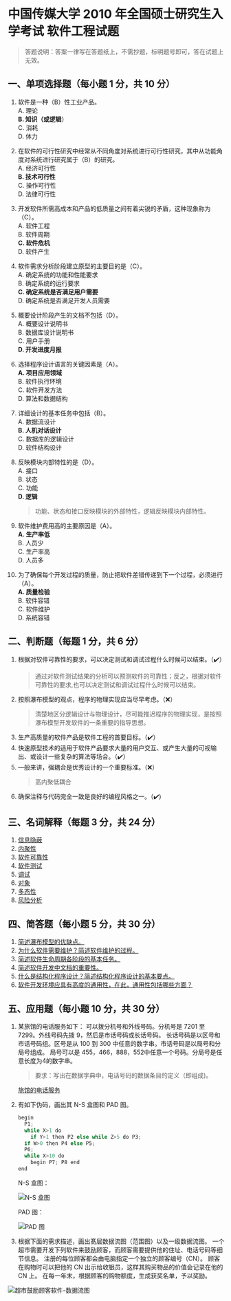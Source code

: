 # 中国传媒大学 2010 年全国硕士研究生入学考试 软件工程试题

> 答题说明：答案一律写在答题纸上，不需抄题，标明题号即可，答在试题上无效。

## 一、单项选择题（每小题 1 分，共 10 分）

1. 软件是一种（B）性工业产品。  
  A. 理论  
  **B. 知识（或逻辑**）  
  C. 消耗  
  D. 体力  

2. 在软件的可行性研究中经常从不同角度对系统进行可行性研究，其中从功能角度对系统进行研究属于（B）的研究。  
  A. 经济可行性  
  **B. 技术可行性**  
  C. 操作可行性  
  D. 法律可行性  

3. 开发软件所需高成本和产品的低质量之间有着尖锐的矛盾，这种现象称为（C）。  
  A. 软件工程  
  B. 软件周期  
  **C. 软件危机**  
  D. 软件产生  

4. 软件需求分析阶段建立原型的主要目的是（C）。  
  A. 确定系统的功能和性能要求  
  B. 确定系统的运行要求  
  **C. 确定系统是否满足用户需要**  
  D. 确定系统是否满足开发人员需要  

5. 概要设计阶段产生的文档不包括（D）。  
  A. 概要设计说明书  
  B. 数据库设计说明书  
  C. 用户手册  
  **D. 开发进度月报**  

6. 选择程序设计语言的关键因素是（A）。  
  **A. 项目应用领域**  
  B. 软件执行环境  
  C. 软件开发方法  
  D. 算法和数据结构  

7. 详细设计的基本任务中包括（B）。  
  A. 数据流设计  
  **B. 人机对话设计**  
  C. 数据库的逻辑设计  
  D. 软件结构设计  

8. 反映模块内部特性的是（D）。  
  A. 接口  
  B. 状态  
  C. 功能  
  **D. 逻辑**  
    > 功能、状态和接口反映模块的外部特性，逻辑反映模块内部特性。

9. 软件维护费用高的主要原因是（A）。  
  **A. 生产率低**  
  B. 人员少  
  C. 生产率高  
  D. 人员多  

10. 为了确保每个开发过程的质量，防止把软件差错传递到下一个过程，必须进行（A）。  
  **A. 质量检验**  
  B. 软件容错  
  C. 软件维护  
  D. 系统容错  

## 二、判断题（每题 1 分，共 6 分）

1. 根据对软件可靠性的要求，可以决定测试和调试过程什么时候可以结束。（✔️）
   > 通过对软件测试结果的分析可以预测软件的可靠性；反之，根据对软件可靠性的要求,也可以决定测试和调试过程什么时候可以结束。
2. 按照瀑布模型的观点，程序的物理实现应当尽早考虑。（❌）
   > 清楚地区分逻辑设计与物理设计，尽可能推迟程序的物理实现，是按照瀑布模型开发软件的一条重要的指导思想。
3. 生产高质量的软件产品是软件工程的首要目标。（✔️）
4. 快速原型技术的适用于软件产品要求大量的用户交互、或产生大量的可视输出、或设计一些复杂的算法等场合。（✔️）
5. —般来讲，强耦合是优秀设计的一个重要标准。（❌）
   > 高内聚低耦合
6. 确保注释与代码完全一致是良好的编程风格之一。（✔️)

## 三、名词解释（每题 3 分，共 24 分）

1. [信息隐蔽](/notes/explanation-of-nouns/#信息隐蔽)
2. [内聚性](/notes/explanation-of-nouns/#内聚)
3. [软件可靠性](/notes/explanation-of-nouns/#软件可靠性)
4. [软件测试](/notes/explanation-of-nouns/#软件测试)
5. [调试](/notes/explanation-of-nouns/#软件调试)
6. [对象](/notes/explanation-of-nouns/#对象)
7. [多态性](/notes/explanation-of-nouns/#多态性)
8. [风险分析](/notes/explanation-of-nouns/#风险分析)

## 四、简答题（每小题 5 分，共 30 分）

1. [简述瀑布模型的优缺点。](/notes/short-answer/#简述瀑布模型的优缺点。)
2. [为什么软件需要维护？简述软件维护的过程。](/notes/short-answer/#为什么软件需要维护？简述软件维护的过程。)
3. [简述软件生命周期各阶段的基本任务。](/notes/short-answer/#简述软件生命周期各阶段的基本任务。)
4. [简述软件开发中文档的重要性。](/notes/short-answer/#简述软件开发中文档的重要性。)
5. [什么是结构化程序设计？简述结构化程序设计的基本要点。](/notes/short-answer/#什么是结构化程序设计？简述结构化程序设计的基本要点。)
6. [软件开发环境应具有高度的通用性，在此，通用性包括哪些方面？](/notes/short-answer/#软件开发环境应具有高度的通用性，在此，通用性包括哪些方面？)

## 五、应用题（每小题 10 分，共 30 分）

1. 某旅馆的电话服务如下：
  可以拨分机号和外线号码。分机号是 7201 至 7299。外线号码先拨 9，然后是市话号码或长话号码。
  长话号码是以区号和市话号码组。区号是从 100 到 300 中任意的数字串。市话号码是以局号和分局号组成。
  局号可以是 455，466，888，552中任意一个号码。分局号是任意长度为4的数字串。
    > 要求：写出在数据字典中，电话号码的数据条目的定义（即组成)。

    [旅馆的电话服务](/notes/applied-problems/#旅馆的电话服务)

2. 有如下伪码，画出其 N-S 盒图和 PAD 图。

    ```py
    begin
      P1;
      while X>1 do
        if Y>1 then P2 else while Z>5 do P3;
      if W>0 then P4 else P5;
      P6;
      while X>10 do
        begin P7; P8 end
    end
    ```

    N-S 盒图：

    ![N-S 盒图](/images/past-exam-papers/cuc/2010/N-S盒图.png)

    PAD 图：

    ![PAD 图](/images/past-exam-papers/cuc/2010/PAD图.png)

3. 根据下面的需求描述，画出髙层数据流图（范围图）以及一级数据流图。
  一个超市需要开发下列软件来鼓励顾客，而顾客需要提供他的住址、电话号码等细节信息。
  注册的每位顾客都会由电脑指定一个独立的顾客编号（CN）。
  顾客在购物时可以把他的 CN 出示给收银员，这样其购买物品的价值会记录在他的 CN 上。
  在每一年末，根据顾客的购物额度，生成获奖名单，予以奖励。

  ![超市鼓励顾客软件-数据流图](/images/past-exam-papers/cuc/2010/超市鼓励顾客软件-数据流图.png)

